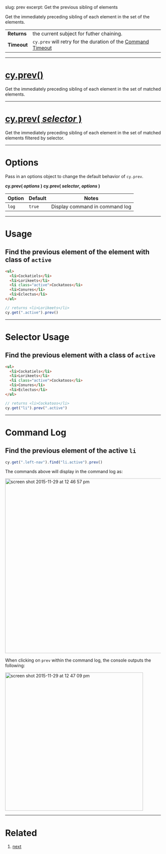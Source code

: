 slug: prev
excerpt: Get the previous sibling of elements

Get the immediately preceding sibling of each element in the set of the elements.

| | |
|--- | --- |
| **Returns** | the current subject for futher chaining. |
| **Timeout** | `cy.prev` will retry for the duration of the [Command Timeout](https://on.cypress.io/guides/configuration#section-global-options) |

***

# [cy.prev()](#section-usage)

Get the immediately preceding sibling of each element in the set of matched elements.

***

# [cy.prev( *selector* )](#section-selector-usage)

Get the immediately preceding sibling of each element in the set of matched elements filtered by selector.

***

# Options

Pass in an options object to change the default behavior of `cy.prev`.

**cy.prev( *options* )**
**cy.prev( *selector*, *options* )**

Option | Default | Notes
--- | --- | ---
`log` | `true` | Display command in command log

***

# Usage

## Find the previous element of the element with class of `active`

```html
<ul>
  <li>Cockatiels</li>
  <li>Lorikeets</li>
  <li class="active">Cockatoos</li>
  <li>Conures</li>
  <li>Eclectus</li>
</ul>
```

```javascript
// returns <li>Lorikeets</li>
cy.get(".active").prev()
```

***

# Selector Usage

## Find the previous element with a class of `active`

```html
<ul>
  <li>Cockatiels</li>
  <li>Lorikeets</li>
  <li class="active">Cockatoos</li>
  <li>Conures</li>
  <li>Eclectus</li>
</ul>
```

```javascript
// returns <li>Cockatoos</li>
cy.get("li").prev(".active")
```

***

# Command Log

## Find the previous element of the active `li`

```javascript
cy.get(".left-nav").find("li.active").prev()
```

The commands above will display in the command log as:

<img width="564" alt="screen shot 2015-11-29 at 12 46 57 pm" src="https://cloud.githubusercontent.com/assets/1271364/11458884/5bb4da1e-9697-11e5-9172-762df10c9a6e.png">

When clicking on `prev` within the command log, the console outputs the following:

<img width="446" alt="screen shot 2015-11-29 at 12 47 09 pm" src="https://cloud.githubusercontent.com/assets/1271364/11458886/5e20c63c-9697-11e5-9167-1b81f96e1906.png">

***

# Related

1. [next](https://on.cypress.io/api/next)